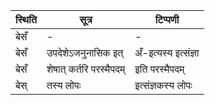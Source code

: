 | स्थिति | सूत्र | टिप्पणी |
| ----- | ------- | ------ |
| बेसँ | - | - |
| बेसँ | उपदेशेऽजनुनासिक इत् | अँ-इत्यस्य इत्संज्ञा |
| बेसँ | शेषात् कर्तरि परस्मैपदम् | इति परस्मैपदम् |
| बेस् | तस्य लोपः | इत्संज्ञकस्य लोपः |

